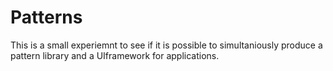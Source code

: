 # Patterns 
This is a small experiemnt to see if it is possible to simultaniously produce a pattern library and a UIframework for applications. 
